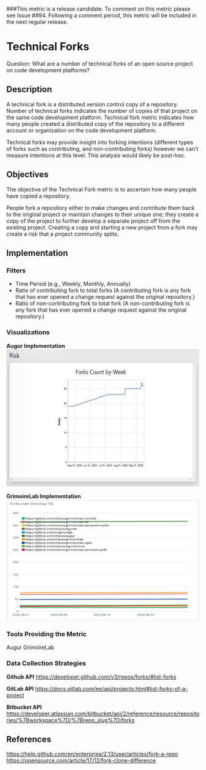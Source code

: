 ###This metric is a release candidate. To comment on this metric please see Issue ##94. Following a comment period, this metric will be included in the next regular release.

# Technical Forks
Question: What are a number of technical forks of an open source project on code development platforms?

## Description
A technical fork is a distributed version control copy of a repository. Number of technical forks indicates the number of copies of that project on the same code development platform. Technical fork metric indicates how many people created a distributed copy of the repository to a different account or organization on the code development platform. 

Technical forks may provide insight into forking intentions (different types of forks such as contributing, and non-contributing forks) however we can’t measure intentions at this level. This analysis would likely be post-hoc.

## Objectives
The objective of the Technical Fork metric is to ascertain how many people have copied a repository. 

People fork a repository either to make changes and contribute them back to the original project or maintain changes to their unique one; they create a copy of the project to further develop a separate project off from the existing project. Creating a copy and starting a new project from a fork may create a risk that a project community splits. 

## Implementation

### Filters
* Time Period (e.g., Weekly, Monthly, Annually)
* Ratio of contributing fork to total forks (A contributing fork is any fork that has ever opened a change request against the original repository.)
* Ratio of non-contributing fork to total fork (A non-contributing fork is any fork that has ever opened a change request against the original repository.)

### Visualizations
**Augur Implementation**
![Augur Implementation](images/Augur-fork.png)

**GrimoireLab Implementation**
![GrimoireLab Implementation](images/Grimoirelab-fork.png)

### Tools Providing the Metric
Augur
GrimoireLab

### Data Collection Strategies
**Github API** 
https://developer.github.com/v3/repos/forks/#list-forks

**GitLab API**
https://docs.gitlab.com/ee/api/projects.html#list-forks-of-a-project

**Bitbucket API**
https://developer.atlassian.com/bitbucket/api/2/reference/resource/repositories/%7Bworkspace%7D/%7Brepo_slug%7D/forks

## References
https://help.github.com/en/enterprise/2.13/user/articles/fork-a-repo
https://opensource.com/article/17/12/fork-clone-difference



